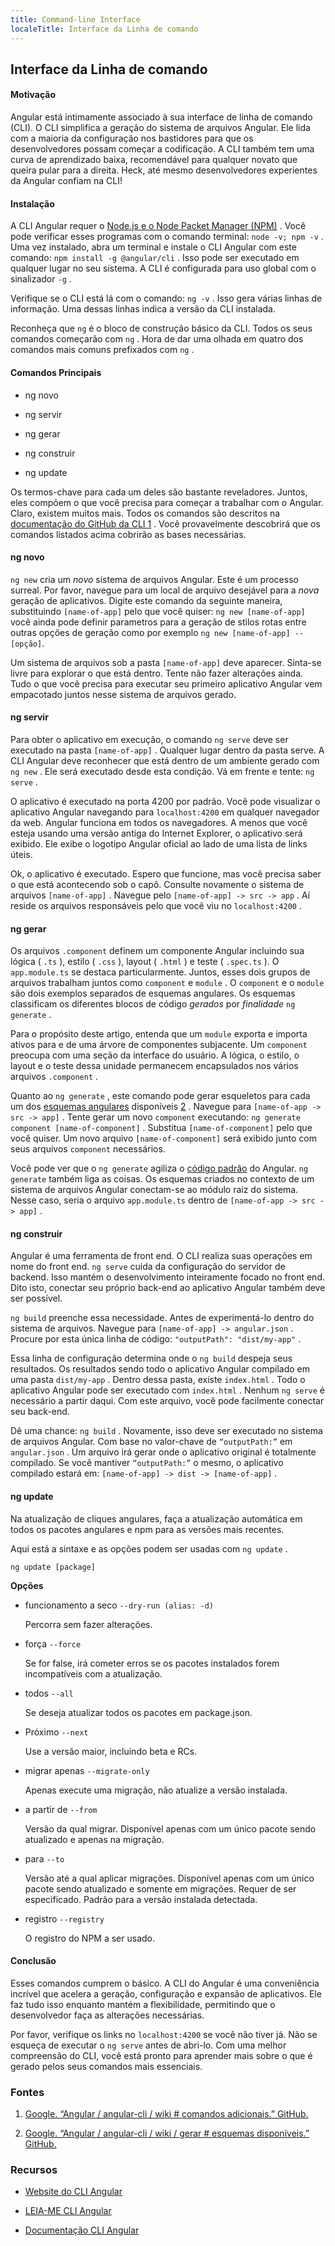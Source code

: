 ```yaml
---
title: Command-line Interface
localeTitle: Interface da Linha de comando
---
```

## Interface da Linha de comando

#### Motivação

Angular está intimamente associado à sua interface de linha de comando (CLI). O CLI simplifica a geração do sistema de arquivos Angular. Ele lida com a maioria da configuração nos bastidores para que os desenvolvedores possam começar a codificação. A CLI também tem uma curva de aprendizado baixa, recomendável para qualquer novato que queira pular para a direita. Heck, até mesmo desenvolvedores experientes da Angular confiam na CLI!

#### Instalação

A CLI Angular requer o [Node.js e o Node Packet Manager (NPM)](https://nodejs.org/en/) . Você pode verificar esses programas com o comando terminal: `node -v; npm -v` . Uma vez instalado, abra um terminal e instale o CLI Angular com este comando: `npm install -g @angular/cli` . Isso pode ser executado em qualquer lugar no seu sistema. A CLI é configurada para uso global com o sinalizador `-g` .

Verifique se o CLI está lá com o comando: `ng -v` . Isso gera várias linhas de informação. Uma dessas linhas indica a versão da CLI instalada.

Reconheça que `ng` é o bloco de construção básico da CLI. Todos os seus comandos começarão com `ng` . Hora de dar uma olhada em quatro dos comandos mais comuns prefixados com `ng` .

#### Comandos Principais

*   ng novo
    
*   ng servir
    
*   ng gerar
    
*   ng construir
    
*   ng update
    

Os termos-chave para cada um deles são bastante reveladores. Juntos, eles compõem o que você precisa para começar a trabalhar com o Angular. Claro, existem muitos mais. Todos os comandos são descritos na [documentação do GitHub da CLI 1](https://github.com/angular/angular-cli/wiki#additional-commands) . Você provavelmente descobrirá que os comandos listados acima cobrirão as bases necessárias.

#### ng novo

`ng new` cria um _novo_ sistema de arquivos Angular. Este é um processo surreal. Por favor, navegue para um local de arquivo desejável para a _nova_ geração de aplicativos. Digite este comando da seguinte maneira, substituindo `[name-of-app]` pelo que você quiser: `ng new [name-of-app]` você ainda pode definir parametros para a geração de stilos rotas entre outras opções de geração como por exemplo `ng new [name-of-app] --[opção]`.

Um sistema de arquivos sob a pasta `[name-of-app]` deve aparecer. Sinta-se livre para explorar o que está dentro. Tente não fazer alterações ainda. Tudo o que você precisa para executar seu primeiro aplicativo Angular vem empacotado juntos nesse sistema de arquivos gerado.

#### ng servir

Para obter o aplicativo em execução, o comando `ng serve` deve ser executado na pasta `[name-of-app]` . Qualquer lugar dentro da pasta serve. A CLI Angular deve reconhecer que está dentro de um ambiente gerado com `ng new` . Ele será executado desde esta condição. Vá em frente e tente: `ng serve` .

O aplicativo é executado na porta 4200 por padrão. Você pode visualizar o aplicativo Angular navegando para `localhost:4200` em qualquer navegador da web. Angular funciona em todos os navegadores. A menos que você esteja usando uma versão antiga do Internet Explorer, o aplicativo será exibido. Ele exibe o logotipo Angular oficial ao lado de uma lista de links úteis.

Ok, o aplicativo é executado. Espero que funcione, mas você precisa saber o que está acontecendo sob o capô. Consulte novamente o sistema de arquivos `[name-of-app]` . Navegue pelo `[name-of-app] -> src -> app` . Aí reside os arquivos responsáveis ​​pelo que você viu no `localhost:4200` .

#### ng gerar

Os arquivos `.component` definem um componente Angular incluindo sua lógica ( `.ts` ), estilo ( `.css` ), layout ( `.html` ) e teste ( `.spec.ts` ). O `app.module.ts` se destaca particularmente. Juntos, esses dois grupos de arquivos trabalham juntos como `component` e `module` . O `component` e o `module` são dois exemplos separados de esquemas angulares. Os esquemas classificam os diferentes blocos de código _gerados_ por _finalidade_ `ng generate` .

Para o propósito deste artigo, entenda que um `module` exporta e importa ativos para e de uma árvore de componentes subjacente. Um `component` preocupa com uma seção da interface do usuário. A lógica, o estilo, o layout e o teste dessa unidade permanecem encapsulados nos vários arquivos `.component` .

Quanto ao `ng generate` , este comando pode gerar esqueletos para cada um dos [esquemas angulares](https://github.com/angular/angular-cli/wiki/generate#available-schematics) disponíveis [2](https://github.com/angular/angular-cli/wiki/generate#available-schematics) . Navegue para `[name-of-app -> src -> app]` . Tente gerar um novo `component` executando: `ng generate component [name-of-component]` . Substitua `[name-of-component]` pelo que você quiser. Um novo arquivo `[name-of-component]` será exibido junto com seus arquivos `component` necessários.

Você pode ver que o `ng generate` agiliza o [código padrão](https://en.wikipedia.org/wiki/Boilerplate_code) do Angular. `ng generate` também liga as coisas. Os esquemas criados no contexto de um sistema de arquivos Angular conectam-se ao módulo raiz do sistema. Nesse caso, seria o arquivo `app.module.ts` dentro de `[name-of-app -> src -> app]` .

#### ng construir

Angular é uma ferramenta de front end. O CLI realiza suas operações em nome do front end. `ng serve` cuida da configuração do servidor de backend. Isso mantém o desenvolvimento inteiramente focado no front end. Dito isto, conectar seu próprio back-end ao aplicativo Angular também deve ser possível.

`ng build` preenche essa necessidade. Antes de experimentá-lo dentro do sistema de arquivos. Navegue para `[name-of-app] -> angular.json` . Procure por esta única linha de código: `"outputPath": "dist/my-app"` .

Essa linha de configuração determina onde o `ng build` despeja seus resultados. Os resultados sendo todo o aplicativo Angular compilado em uma pasta `dist/my-app` . Dentro dessa pasta, existe `index.html` . Todo o aplicativo Angular pode ser executado com `index.html` . Nenhum `ng serve` é necessário a partir daqui. Com este arquivo, você pode facilmente conectar seu back-end.

Dê uma chance: `ng build` . Novamente, isso deve ser executado no sistema de arquivos Angular. Com base no valor-chave de `“outputPath:”` em `angular.json` . Um arquivo irá gerar onde o aplicativo original é totalmente compilado. Se você mantiver `“outputPath:”` o mesmo, o aplicativo compilado estará em: `[name-of-app] -> dist -> [name-of-app]` .

#### ng update

Na atualização de cliques angulares, faça a atualização automática em todos os pacotes angulares e npm para as versões mais recentes.

Aqui está a sintaxe e as opções podem ser usadas com `ng update` .

`ng update [package]`

**Opções**

*   funcionamento a seco `--dry-run (alias: -d)`
    
    Percorra sem fazer alterações.
    
*   força `--force`
    
    Se for false, irá cometer erros se os pacotes instalados forem incompatíveis com a atualização.
    
*   todos `--all`
    
    Se deseja atualizar todos os pacotes em package.json.
    
*   Próximo `--next`
    
    Use a versão maior, incluindo beta e RCs.
    
*   migrar apenas `--migrate-only`
    
    Apenas execute uma migração, não atualize a versão instalada.
    
*   a partir de `--from`
    
    Versão da qual migrar. Disponível apenas com um único pacote sendo atualizado e apenas na migração.
    
*   para `--to`
    
    Versão até a qual aplicar migrações. Disponível apenas com um único pacote sendo atualizado e somente em migrações. Requer de ser especificado. Padrão para a versão instalada detectada.
    
*   registro `--registry`
    
    O registro do NPM a ser usado.
    

#### Conclusão

Esses comandos cumprem o básico. A CLI do Angular é uma conveniência incrível que acelera a geração, configuração e expansão de aplicativos. Ele faz tudo isso enquanto mantém a flexibilidade, permitindo que o desenvolvedor faça as alterações necessárias.

Por favor, verifique os links no `localhost:4200` se você não tiver já. Não se esqueça de executar o `ng serve` antes de abri-lo. Com uma melhor compreensão do CLI, você está pronto para aprender mais sobre o que é gerado pelos seus comandos mais essenciais.

### Fontes

1.  [Google. “Angular / angular-cli / wiki # comandos adicionais.” GitHub.](https://github.com/angular/angular-cli/wiki#additional-commands)
    
2.  [Google. “Angular / angular-cli / wiki / gerar # esquemas disponíveis.” GitHub.](https://github.com/angular/angular-cli/wiki/generate#available-schematics)
    

### Recursos

*   [Website do CLI Angular](https://cli.angular.io)
    
*   [LEIA-ME CLI Angular](https://github.com/angular/angular-cli#angular-cli)
    
*   [Documentação CLI Angular](https://github.com/angular/angular-cli/wiki)
